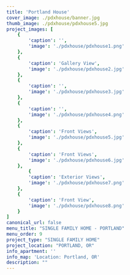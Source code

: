 ```yaml
---
title: 'Portland House'
cover_image: ./pdxhouse/banner.jpg
thumb_image: ./pdxhouse/pdxhouse5.jpg
project_images: [
    {
        'caption': '',
        'image': './pdxhouse/pdxhouse1.png'
    },
    {
        'caption': 'Gallery View',
        'image': './pdxhouse/pdxhouse2.jpg' 
    },
    {
        'caption': '',
        'image': './pdxhouse/pdxhouse3.jpg' 
    },      
    {
        'caption': '',
        'image': './pdxhouse/pdxhouse4.png' 
    },  
    {
        'caption': 'Front Views',
        'image': './pdxhouse/pdxhouse5.jpg' 
    },
    {
        'caption': 'Front Views',
        'image': './pdxhouse/pdxhouse6.jpg' 
    },
        {
        'caption': 'Exterior Views',
        'image': './pdxhouse/pdxhouse7.png' 
    },
    {
        'caption': 'Front View',
        'image': './pdxhouse/pdxhouse8.png' 
    }
]
canonical_url: false
menu_title: "SINGLE FAMILY HOME - PORTLAND"
menu_order: 9
project_type: "SINGLE FAMILY HOME"
project_location: "PORTLAND, OR"
info_apartment: ''
info_map: 'Location: Portland, OR'
description: ""
---
```


